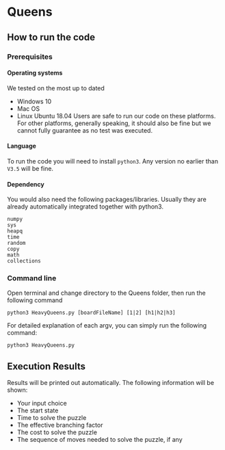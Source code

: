 # Queens
## How to run the code
### Prerequisites
#### Operating systems
We tested on the most up to dated
* Windows 10
* Mac OS
* Linux Ubuntu 18.04
Users are safe to run our code on these platforms. For other platforms, generally speaking, it should also be fine but we cannot fully guarantee as no test was executed.
#### Language
To run the code you will need to install `python3`. Any version no earlier than `V3.5` will be fine.
#### Dependency
You would also need the following packages/libraries. Usually they are already automatically integrated together with python3. 
```
numpy
sys
heapq
time
random
copy
math
collections
```
### Command line
Open terminal and change directory to the Queens folder, then run the following command
```python3
python3 HeavyQueens.py [boardFileName] [1|2] [h1|h2|h3]
```
For detailed explanation of each argv, you can simply run the following command:
```python3
python3 HeavyQueens.py
```
## Execution Results
Results will be printed out automatically. The following information will be shown:
* Your input choice
* The start state
* Time to solve the puzzle
* The effective branching factor
* The cost to solve the puzzle
* The sequence of moves needed to solve the puzzle, if any

